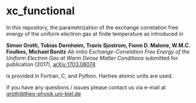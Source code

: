 # xc_functional

In this repository, the parametrization of the exchange correlation free energy of the uniform electron gas at finite temperature as introduced in

**Simon Groth, Tobias Dornheim, Travis Sjostrom, Fionn D. Malone, W.M.C. Foulkes, Michael Bonitz**
*Ab initio Exchange-Correlation Free Energy of the Uniform Electron Gas at Warm Dense Matter Conditions*
submitted for publication (2017), [arXiv:1703.08074](https://arxiv.org/abs/1703.08074 )

is provided in Fortran, C, and Python. Hartree atomic units are used.


If you have any questions / issues please contact us via e-mail at groth@theo-physik.uni-kiel.de